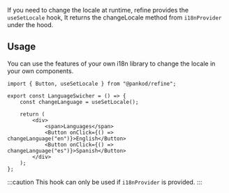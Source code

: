 If you need to change the locale at runtime, refine provides the `useSetLocale` hook, It returns the changeLocale method from `i18nProvider` under the hood.

## Usage

You can use the features of your own i18n library to change the locale in your own components.

```tsx twoslash
import { Button, useSetLocale } from "@pankod/refine";

export const LanguageSwicher = () => {
    const changeLanguage = useSetLocale();

    return (
        <div>
            <span>Languages</span>
            <Button onClick={() => changeLanguage("en")}>English</Button>
            <Button onClick={() => changeLanguage("es")}>Spanish</Button>
        </div>
    );
};
```

:::caution
This hook can only be used if `i18nProvider` is provided.
:::
